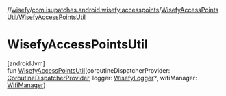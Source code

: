 //[wisefy](../../../index.md)/[com.isupatches.android.wisefy.accesspoints](../index.md)/[WisefyAccessPointsUtil](index.md)/[WisefyAccessPointsUtil](-wisefy-access-points-util.md)

# WisefyAccessPointsUtil

[androidJvm]\
fun [WisefyAccessPointsUtil](-wisefy-access-points-util.md)(coroutineDispatcherProvider: [CoroutineDispatcherProvider](../../com.isupatches.android.wisefy.util.coroutines/-coroutine-dispatcher-provider/index.md), logger: [WisefyLogger](../../com.isupatches.android.wisefy.shared.logging/-wisefy-logger/index.md)?, wifiManager: [WifiManager](https://developer.android.com/reference/kotlin/android/net/wifi/WifiManager.html))

